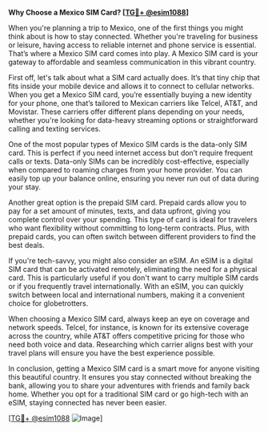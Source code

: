 **Why Choose a Mexico SIM Card? [[TG💪+ @esim1088](https://t.me/s/esim1088)]**

When you're planning a trip to Mexico, one of the first things you might think about is how to stay connected. Whether you're traveling for business or leisure, having access to reliable internet and phone service is essential. That’s where a Mexico SIM card comes into play. A Mexico SIM card is your gateway to affordable and seamless communication in this vibrant country.

First off, let's talk about what a SIM card actually does. It’s that tiny chip that fits inside your mobile device and allows it to connect to cellular networks. When you get a Mexico SIM card, you’re essentially buying a new identity for your phone, one that’s tailored to Mexican carriers like Telcel, AT&T, and Movistar. These carriers offer different plans depending on your needs, whether you're looking for data-heavy streaming options or straightforward calling and texting services.

One of the most popular types of Mexico SIM cards is the data-only SIM card. This is perfect if you need internet access but don’t require frequent calls or texts. Data-only SIMs can be incredibly cost-effective, especially when compared to roaming charges from your home provider. You can easily top up your balance online, ensuring you never run out of data during your stay.

Another great option is the prepaid SIM card. Prepaid cards allow you to pay for a set amount of minutes, texts, and data upfront, giving you complete control over your spending. This type of card is ideal for travelers who want flexibility without committing to long-term contracts. Plus, with prepaid cards, you can often switch between different providers to find the best deals.

If you're tech-savvy, you might also consider an eSIM. An eSIM is a digital SIM card that can be activated remotely, eliminating the need for a physical card. This is particularly useful if you don't want to carry multiple SIM cards or if you frequently travel internationally. With an eSIM, you can quickly switch between local and international numbers, making it a convenient choice for globetrotters.

When choosing a Mexico SIM card, always keep an eye on coverage and network speeds. Telcel, for instance, is known for its extensive coverage across the country, while AT&T offers competitive pricing for those who need both voice and data. Researching which carrier aligns best with your travel plans will ensure you have the best experience possible.

In conclusion, getting a Mexico SIM card is a smart move for anyone visiting this beautiful country. It ensures you stay connected without breaking the bank, allowing you to share your adventures with friends and family back home. Whether you opt for a traditional SIM card or go high-tech with an eSIM, staying connected has never been easier.

[[TG💪+ @esim1088](https://t.me/s/esim1088) ![Image](https://i.postimg.cc/Y0z9fWf4/image.png)]
